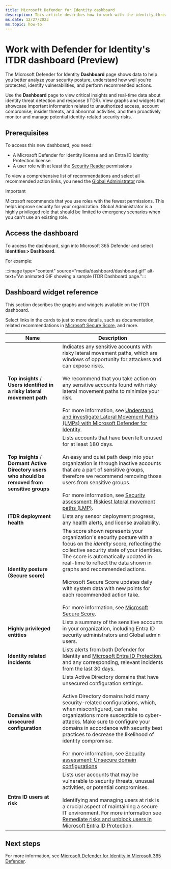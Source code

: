 ```yaml
---
title: Microsoft Defender for Identity dashboard
description: This article describes how to work with the identity threat detection and response (ITDR) dashboard in Microsoft 365 Defender.
ms.date: 12/27/2023
ms.topic: how-to
---
```


# Work with Defender for Identity's ITDR dashboard (Preview)

The Microsoft Defender for Identity **Dashboard** page shows data to help you better analyze your security posture, understand how well you're protected, identify vulnerabilities, and perform recommended actions.

Use the **Dashboard** page to view critical insights and real-time data about identity threat detection and response (ITDR). View graphs and widgets that showcase important information related to unauthorized access, account compromise, insider threats, and abnormal activities, and then proactively monitor and manage potential identity-related security risks.

## Prerequisites

To access this new dashboard, you need:

- A  Microsoft Defender for Identity license and an Entra ID Identity Protection license
- A user role with at least the [Security Reader](/azure/active-directory/roles/permissions-reference#security-reader) permissions

To view a comprehensive list of recommendations and select all recommended action links, you need the [Global Administrator](/azure/active-directory/roles/permissions-reference#global-administrator) role.

> [!IMPORTANT]
> Microsoft recommends that you use roles with the fewest permissions. This helps improve security for your organization. Global Administrator is a highly privileged role that should be limited to emergency scenarios when you can't use an existing role.

## Access the dashboard

To access the dashboard, sign into Microsoft 365 Defender and select **Identities > Dashboard**.

For example:

:::image type="content" source="media/dashboard/dashboard.gif" alt-text="An animated GIF showing a sample ITDR Dashboard page.":::

## Dashboard widget reference

This section describes the graphs and widgets available on the ITDR dashboard. 

Select links in the cards to just to more details, such as documentation, related recommendations in [Microsoft Secure Score](/microsoft-365/security/defender/microsoft-secure-score), and more.


|Name  |Description |
|---------|---------|
|**Top insights** /<br>**Users identified in a risky lateral movement path** | Indicates any sensitive accounts with risky lateral movement paths, which are windows of opportunity for attackers and can expose risks.  <br><br>We recommend that you take action on any sensitive accounts found with risky lateral movement paths to minimize your risk. <br><br>For more information, see [Understand and investigate Lateral Movement Paths (LMPs) with Microsoft Defender for Identity](understand-lateral-movement-paths.md).|
|**Top insights** /<br>**Dormant Active Directory users who should be removed from sensitive groups** | Lists accounts that have been left unused for at least 180 days. <br><br>An easy and quiet path deep into your organization is through inactive accounts that are a part of sensitive groups, therefore we recommend removing those users from sensitive groups. <br><br>For more information, see [Security assessment: Riskiest lateral movement paths (LMP)](security-assessment-riskiest-lmp.md).|
|**ITDR deployment health**     |  Lists any sensor deployment progress, any health alerts, and license availability.     |
|**Identity posture (Secure score)** | The score shown represents your organization's security posture with a focus on the *identity* score, reflecting the collective security state of your identities. The score is automatically updated in real-time to reflect the data shown in graphs and recommended actions. <br><br>Microsoft Secure Score updates daily with system data with new points for each recommended action take.<br><br> For more information, see [Microsoft Secure Score](/microsoft-365/security/defender/microsoft-secure-score). |
| **Highly privileged entities** | Lists a summary of the sensitive accounts in your organization, including Entra ID security administrators and Global admin users. |
| **Identity related incidents** | Lists alerts from both Defender for Identity and [Microsoft Entra ID Protection](/azure/active-directory/identity-protection/overview-identity-protection), and any corresponding, relevant incidents from the last 30 days. |
|**Domains with unsecured configuration**     |  Lists Active Directory domains that have unsecured configuration settings. <br><br>Active Directory domains hold many security-related configurations, which, when misconfigured, can make organizations more susceptible to cyber-attacks. Make sure to configure your domains in accordance with security best practices to decrease the likelihood of identity compromise.  <br><br>For more information, see [Security assessment: Unsecure domain configurations](security-assessment-unsecure-domain-configurations.md)       |
| **Entra ID users at risk** | Lists user accounts that may be vulnerable to security threats, unusual activities, or potential compromises. <br><br>Identifying and managing users at risk is a crucial aspect of maintaining a secure IT environment. For more information see [Remediate risks and unblock users in Microsoft Entra ID Protection](/entra/id-protection/howto-identity-protection-remediate-unblock). |

## Next steps

For more information, see [Microsoft Defender for Identity in Microsoft 365 Defender](/microsoft-365/security/defender/microsoft-365-security-center-mdi?bc=/defender-for-identity/breadcrumb/toc.json&toc=/defender-for-identity/TOC.json).